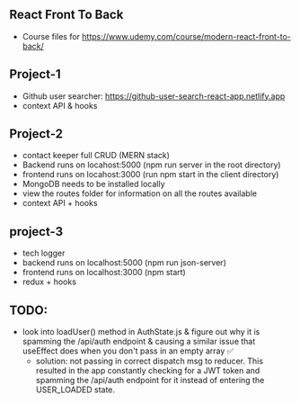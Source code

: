 ## React Front To Back

* Course files for https://www.udemy.com/course/modern-react-front-to-back/


## Project-1 
  * Github user searcher: https://github-user-search-react-app.netlify.app
  * context API & hooks 


## Project-2 
  * contact keeper full CRUD (MERN stack) 
  * Backend runs on locahost:5000 (npm run server in the root directory)
  * frontend runs on locahost:3000 (run npm start in the client directory)
  * MongoDB needs to be installed locally
  * view the routes folder for information on all the routes available 
  * context API + hooks 

## project-3 
  * tech logger 
  * backend runs on localhost:5000 (npm run json-server)
  * frontend runs on localhost:3000 (npm start)
  * redux + hooks 
  

## TODO: 
* look into loadUser() method in AuthState.js & figure out why it is spamming the /api/auth endpoint & causing a similar issue that useEffect does when you don't pass in an empty array ✅
  * solution: not passing in correct dispatch msg to reducer. This resulted in the app constantly checking for a JWT token and spamming the /api/auth endpoint for it instead of entering the USER_LOADED state. 
